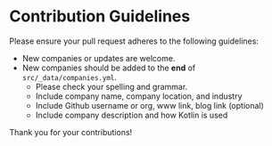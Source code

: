 # Contribution Guidelines

Please ensure your pull request adheres to the following guidelines:

* New companies or updates are welcome.
* New companies should be added to the __end__ of `src/_data/companies.yml`.
  * Please check your spelling and grammar.
  * Include company name, company location, and industry
  * Include Github username or org, www link, blog link (optional)
  * Include company description and how Kotlin is used

Thank you for your contributions!
